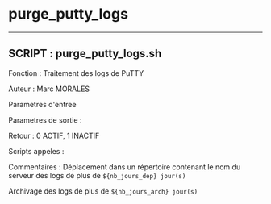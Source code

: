 # purge_putty_logs
------
SCRIPT : purge_putty_logs.sh
---
Fonction                 : Traitement des logs de PuTTY

Auteur                   : Marc MORALES

Parametres d'entree

Parametres de sortie     :

Retour                   : 0 ACTIF, 1 INACTIF

Scripts appeles          :

Commentaires :
Déplacement dans un répertoire contenant le nom du serveur des logs de plus de `${nb_jours_dep} jour(s)`

Archivage des logs de plus de `${nb_jours_arch} jour(s)`
